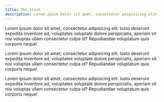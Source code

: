 ```yaml
---
title: The Stack
description: Lorem ipsum dolor sit amet, consectetur adipisicing elit. Iusto deserunt expedita inventore ad, voluptates voluptate dolore perspiciatis, aperiam sit nisi voluptas ullam consectetur culpa id? Repudiandae voluptatum quis corporis neque!
---
```


Lorem ipsum dolor sit amet, consectetur adipisicing elit. Iusto deserunt expedita inventore ad, voluptates voluptate dolore perspiciatis, aperiam sit nisi voluptas ullam consectetur culpa id? Repudiandae voluptatum quis corporis neque!

Lorem ipsum dolor sit amet, consectetur adipisicing elit. Iusto deserunt expedita inventore ad, voluptates voluptate dolore perspiciatis, aperiam sit nisi voluptas ullam consectetur culpa id? Repudiandae voluptatum quis corporis neque!

Lorem ipsum dolor sit amet, consectetur adipisicing elit. Iusto deserunt expedita inventore ad, voluptates voluptate dolore perspiciatis, aperiam sit nisi voluptas ullam consectetur culpa id? Repudiandae voluptatum quis corporis neque!
